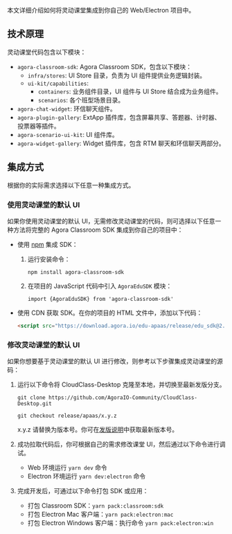 本文详细介绍如何将灵动课堂集成到你自己的 Web/Electron 项目中。

## 技术原理

灵动课堂代码包含以下模块：

- `agora-classroom-sdk`: Agora Classroom SDK，包含以下模块：
   - `infra/stores`: UI Store 目录，负责为 UI 组件提供业务逻辑封装。
   - `ui-kit/capabilities`:
      - `containers`: 业务组件目录，UI 组件与 UI Store 结合成为业务组件。
      - `scenarios`: 各个班型场景目录。
- `agora-chat-widget`: 环信聊天组件。
- `agora-plugin-gallery`: ExtApp 插件库，包含屏幕共享、答题器、计时器、投票器等插件。
- `agora-scenario-ui-kit`: UI 组件库。
- `agora-widget-gallery`: Widget 插件库，包含 RTM 聊天和环信聊天两部分。

## 集成方式

根据你的实际需求选择以下任意一种集成方式。

<a name="default_ui"></a>

### 使用灵动课堂的默认 UI

如果你使用灵动课堂的默认 UI，无需修改灵动课堂的代码，则可选择以下任意一种方法将完整的 Agora Classroom SDK 集成到你自己的项目中：

- 使用 [npm](https://www.npmjs.com/package/agora-classroom-sdk) 集成 SDK：

  1. 运行安装命令：

     ```
     npm install agora-classroom-sdk
     ```

  2. 在项目的 JavaScript 代码中引入 `AgoraEduSDK` 模块：

     ```
     import {AgoraEduSDK} from 'agora-classroom-sdk'
     ```

- 使用 CDN 获取 SDK。在你的项目的 HTML 文件中，添加以下代码：

  ```html
  <script src="https://download.agora.io/edu-apaas/release/edu_sdk@2.0.1.bundle.js"></script>
  ```

<a name="change_default_ui"></a>

### 修改灵动课堂的默认 UI

如果你想要基于灵动课堂的默认 UI 进行修改，则参考以下步骤集成灵动课堂的源码：

1. 运行以下命令将 CloudClass-Desktop 克隆至本地，并切换至最新发版分支。

   ```
   git clone https://github.com/AgoraIO-Community/CloudClass-Desktop.git
   ```

   ```
   git checkout release/apaas/x.y.z
	```

   <div class="alert info">x.y.z 请替换为版本号。你可在<a href="/cn/agora-class/release_agora_class_web?platform=Web">发版说明</a>中获取最新版本号。</div>

2. 成功拉取代码后，你可根据自己的需求修改课堂 UI，然后通过以下命令进行调试。

   - Web 环境运行 `yarn dev` 命令
   - Electron 环境运行 `yarn dev:electron` 命令

3. 完成开发后，可通过以下命令打包 SDK 或应用：

   - 打包 Classroom SDK：`yarn pack:classroom:sdk`
   - 打包 Electron Mac 客户端：`yarn pack:electron:mac`
   - 打包 Electron Windows 客户端：执行命令 `yarn pack:electron:win`